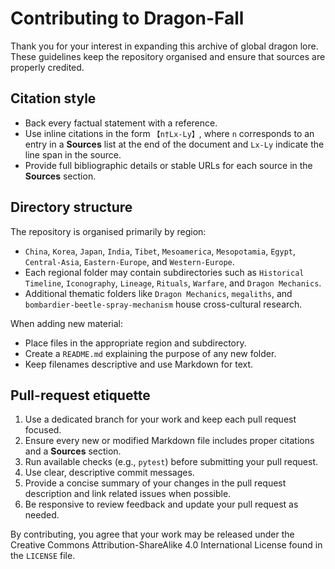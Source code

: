 # Contributing to Dragon-Fall

Thank you for your interest in expanding this archive of global dragon lore. These guidelines keep the repository organised and ensure that sources are properly credited.

## Citation style

- Back every factual statement with a reference.
- Use inline citations in the form `【n†Lx-Ly】`, where `n` corresponds to an entry in a **Sources** list at the end of the document and `Lx-Ly` indicate the line span in the source.
- Provide full bibliographic details or stable URLs for each source in the **Sources** section.

## Directory structure

The repository is organised primarily by region:

- `China`, `Korea`, `Japan`, `India`, `Tibet`, `Mesoamerica`, `Mesopotamia`, `Egypt`, `Central-Asia`, `Eastern-Europe`, and `Western-Europe`.
- Each regional folder may contain subdirectories such as `Historical Timeline`, `Iconography`, `Lineage`, `Rituals`, `Warfare`, and `Dragon Mechanics`.
- Additional thematic folders like `Dragon Mechanics`, `megaliths`, and `bombardier-beetle-spray-mechanism` house cross-cultural research.

When adding new material:

- Place files in the appropriate region and subdirectory.
- Create a `README.md` explaining the purpose of any new folder.
- Keep filenames descriptive and use Markdown for text.

## Pull-request etiquette

1. Use a dedicated branch for your work and keep each pull request focused.
2. Ensure every new or modified Markdown file includes proper citations and a **Sources** section.
3. Run available checks (e.g., `pytest`) before submitting your pull request.
4. Use clear, descriptive commit messages.
5. Provide a concise summary of your changes in the pull request description and link related issues when possible.
6. Be responsive to review feedback and update your pull request as needed.

By contributing, you agree that your work may be released under the Creative Commons Attribution-ShareAlike 4.0 International License found in the `LICENSE` file.
